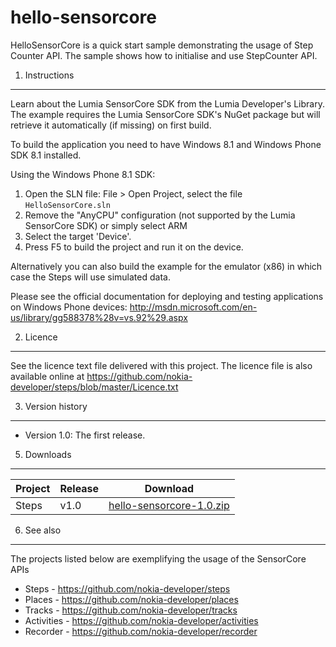 hello-sensorcore
================

HelloSensorCore is a quick start sample demonstrating the usage of Step Counter API. The sample shows how to initialise and use StepCounter API. 

1. Instructions
--------------------------------------------------------------------------------

Learn about the Lumia SensorCore SDK from the Lumia Developer's Library. The
example requires the Lumia SensorCore SDK's NuGet package but will retrieve it
automatically (if missing) on first build.

To build the application you need to have Windows 8.1 and Windows Phone SDK 8.1
installed.

Using the Windows Phone 8.1 SDK:

1. Open the SLN file: File > Open Project, select the file `HelloSensorCore.sln`
2. Remove the "AnyCPU" configuration (not supported by the Lumia SensorCore SDK)
or simply select ARM
3. Select the target 'Device'.
4. Press F5 to build the project and run it on the device.

Alternatively you can also build the example for the emulator (x86) in which case
the Steps will use simulated data.

Please see the official documentation for
deploying and testing applications on Windows Phone devices:
http://msdn.microsoft.com/en-us/library/gg588378%28v=vs.92%29.aspx

2. Licence
--------------------------------------------------------------------------------

See the licence text file delivered with this project. The licence file is also
available online at https://github.com/nokia-developer/steps/blob/master/Licence.txt


3. Version history
--------------------------------------------------------------------------------

* Version 1.0: The first release.

5. Downloads
---------

| Project | Release | Download |
| ------- | --------| -------- |
| Steps | v1.0 | [hello-sensorcore-1.0.zip](https://github.com/nokia-developer/hello-sensorcore/archive/v1.0.zip) |

6. See also
--------------------------------------------------------------------------------

The projects listed below are exemplifying the usage of the SensorCore APIs

* Steps -  https://github.com/nokia-developer/steps
* Places - https://github.com/nokia-developer/places
* Tracks - https://github.com/nokia-developer/tracks
* Activities - https://github.com/nokia-developer/activities
* Recorder - https://github.com/nokia-developer/recorder
